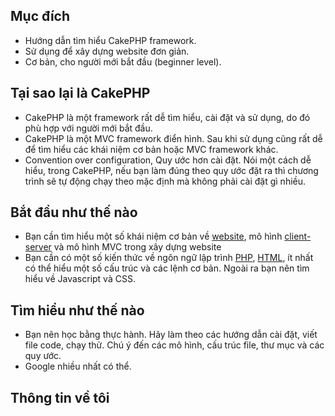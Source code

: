 ## Mục đích

* Hướng dẫn tìm hiểu CakePHP framework.
* Sử dụng để xây dựng website đơn giản.
* Cơ bản, cho người mới bắt đầu (beginner level).

## Tại sao lại là CakePHP

* CakePHP là một framework rất dễ tìm hiểu, cài đặt và sử dụng, do đó phù hợp với người mới bắt đầu.
* CakePHP là một MVC framework điển hình. Sau khi sử dụng cũng rất dễ để tìm hiểu các khái niệm cơ bản hoặc MVC framework khác.
* Convention over configuration, Quy ước hơn cài đặt. Nói một cách dễ hiểu, trong CakePHP, nếu bạn làm đúng theo quy ước đặt ra thì chương trình sẽ tự động chạy theo mặc định mà không phải cài đặt gì nhiều.

## Bắt đầu như thế nào

* Bạn cần tìm hiểu một số khái niệm cơ bản về [website](https://vi.wikipedia.org/wiki/Website), mô hình [client-server](https://vi.wikipedia.org/wiki/Client-server) và mô hình MVC trong xây dựng website
* Bạn cần có một số kiến thức về ngôn ngữ lập trình [PHP](https://secure.php.net/manual/en/), [HTML](http://www.w3schools.com/html/), ít nhất có thể hiểu một số cấu trúc và các lệnh cơ bản. Ngoài ra bạn nên tìm hiểu về Javascript và CSS.

## Tìm hiểu như thế nào

* Bạn nên học bằng thực hành. Hãy làm theo các hướng dẫn cài đặt, viết file code, chạy thử. Chú ý đến các mô hình, cấu trúc file, thư mục và các quy ước.
* Google nhiều nhất có thể.

## Thông tin về tôi
